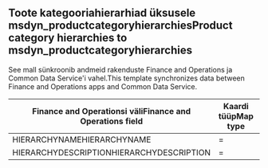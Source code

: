 ## <a name="product-category-hierarchies-to-msdyn_productcategoryhierarchies"></a><span data-ttu-id="bb4f7-101">Toote kategooriahierarhiad üksusele msdyn_productcategoryhierarchies</span><span class="sxs-lookup"><span data-stu-id="bb4f7-101">Product category hierarchies to msdyn_productcategoryhierarchies</span></span>

<span data-ttu-id="bb4f7-102">See mall sünkroonib andmeid rakenduste Finance and Operations ja Common Data Service'i vahel.</span><span class="sxs-lookup"><span data-stu-id="bb4f7-102">This template synchronizes data between Finance and Operations apps and Common Data Service.</span></span>

<span data-ttu-id="bb4f7-103">Finance and Operationsi väli</span><span class="sxs-lookup"><span data-stu-id="bb4f7-103">Finance and Operations field</span></span> | <span data-ttu-id="bb4f7-104">Kaardi tüüp</span><span class="sxs-lookup"><span data-stu-id="bb4f7-104">Map type</span></span> | <span data-ttu-id="bb4f7-105">Muu Dynamics 365 väli</span><span class="sxs-lookup"><span data-stu-id="bb4f7-105">Other Dynamics 365 field</span></span> | <span data-ttu-id="bb4f7-106">Vaikeväärtus</span><span class="sxs-lookup"><span data-stu-id="bb4f7-106">Default value</span></span>
---|---|---|---
<span data-ttu-id="bb4f7-107">HIERARCHYNAME</span><span class="sxs-lookup"><span data-stu-id="bb4f7-107">HIERARCHYNAME</span></span> | = | <span data-ttu-id="bb4f7-108">msdyn_name</span><span class="sxs-lookup"><span data-stu-id="bb4f7-108">msdyn_name</span></span> | 
<span data-ttu-id="bb4f7-109">HIERARCHYDESCRIPTION</span><span class="sxs-lookup"><span data-stu-id="bb4f7-109">HIERARCHYDESCRIPTION</span></span> | = | <span data-ttu-id="bb4f7-110">msdyn_description</span><span class="sxs-lookup"><span data-stu-id="bb4f7-110">msdyn_description</span></span> | 
